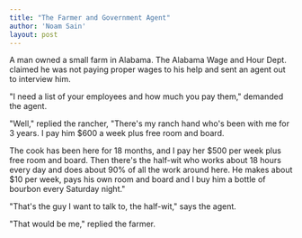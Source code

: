 ```yaml
---
title: "The Farmer and Government Agent"
author: 'Noam Sain'
layout: post
---
```


A man owned a small farm in Alabama. The Alabama Wage and Hour Dept. claimed he was not paying proper wages to his help and sent an agent out to interview him.  
  
"I need a list of your employees and how much you pay them," demanded the agent.

"Well," replied the rancher, "There's my ranch hand who's been with me for 3 years. I pay him $600 a week plus free room and board.

The cook has been here for 18 months, and I pay her $500 per week plus free room and board. Then there's the half-wit who works about 18 hours every day and does about 90% of all the work around here. He makes about $10 per week, pays his own room and board and I buy him a bottle of bourbon every Saturday night."

"That's the guy I want to talk to, the half-wit," says the agent.

"That would be me," replied the farmer.